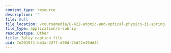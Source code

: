 ```yaml
---
content_type: resource
description: ''
file: null
file_location: /coursemedia/8-422-atomic-and-optical-physics-ii-spring-2013/7e2019f1bb3a327fd90d25df2e49dd44_Ef1eG33K_V0.srt
file_type: application/x-subrip
resourcetype: Other
title: 3play caption file
uid: 7e2019f1-bb3a-327f-d90d-25df2e49dd44
---
```


